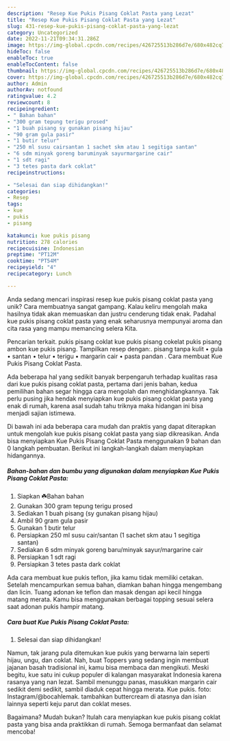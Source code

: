 ```yaml
---
description: "Resep Kue Pukis Pisang Coklat Pasta yang Lezat"
title: "Resep Kue Pukis Pisang Coklat Pasta yang Lezat"
slug: 431-resep-kue-pukis-pisang-coklat-pasta-yang-lezat
category: Uncategorized
date: 2022-11-21T09:34:31.286Z
image: https://img-global.cpcdn.com/recipes/426725513b286d7e/680x482cq70/kue-pukis-pisang-coklat-pasta-foto-resep-utama.jpg
hideToc: false
enableToc: true
enableTocContent: false
thumbnail: https://img-global.cpcdn.com/recipes/426725513b286d7e/680x482cq70/kue-pukis-pisang-coklat-pasta-foto-resep-utama.jpg
cover: https://img-global.cpcdn.com/recipes/426725513b286d7e/680x482cq70/kue-pukis-pisang-coklat-pasta-foto-resep-utama.jpg
author: Admin
authorAv: notfound
ratingvalue: 4.2
reviewcount: 8
recipeingredient:
- " Bahan bahan"
- "300 gram tepung terigu prosed"
- "1 buah pisang sy gunakan pisang hijau"
- "90 gram gula pasir"
- "1 butir telur"
- "250 ml susu cairsantan 1 sachet skm atau 1 segitiga santan"
- "6 sdm minyak goreng baruminyak sayurmargarine cair"
- "1 sdt ragi"
- "3 tetes pasta dark coklat"
recipeinstructions:

- "Selesai dan siap dihidangkan!"
categories:
- Resep
tags:
- kue
- pukis
- pisang

katakunci: kue pukis pisang 
nutrition: 278 calories
recipecuisine: Indonesian
preptime: "PT12M"
cooktime: "PT54M"
recipeyield: "4"
recipecategory: Lunch

---
```





Anda sedang mencari inspirasi resep kue pukis pisang coklat pasta yang unik? Cara membuatnya sangat gampang. Kalau keliru mengolah maka hasilnya tidak akan memuaskan dan justru cenderung tidak enak. Padahal kue pukis pisang coklat pasta yang enak seharusnya mempunyai aroma dan cita rasa yang mampu memancing selera Kita.





Pencarian terkait. pukis pisang coklat kue pukis pisang cokelat pukis pisang ambon kue pukis pisang. Tampilkan resep dengan:. pisang tanpa kulit • gula • santan • telur • terigu • margarin cair • pasta pandan . Cara membuat Kue Pukis Pisang Coklat Pasta.

Ada beberapa hal yang sedikit banyak berpengaruh terhadap kualitas rasa dari kue pukis pisang coklat pasta, pertama dari jenis bahan, kedua pemilihan bahan segar hingga cara mengolah dan menghidangkannya. Tak perlu pusing jika hendak menyiapkan kue pukis pisang coklat pasta yang enak di rumah, karena asal sudah tahu triknya maka hidangan ini bisa menjadi sajian istimewa.






Di bawah ini ada beberapa cara mudah dan praktis yang dapat diterapkan untuk mengolah kue pukis pisang coklat pasta yang siap dikreasikan. Anda bisa menyiapkan Kue Pukis Pisang Coklat Pasta menggunakan 9 bahan dan 0 langkah pembuatan. Berikut ini langkah-langkah dalam menyiapkan hidangannya.

<!--inarticleads1-->

##### Bahan-bahan dan bumbu yang digunakan dalam menyiapkan Kue Pukis Pisang Coklat Pasta:

1. Siapkan  ☘️Bahan bahan
1. Gunakan 300 gram tepung terigu prosed
1. Sediakan 1 buah pisang (sy gunakan pisang hijau)
1. Ambil 90 gram gula pasir
1. Gunakan 1 butir telur
1. Persiapkan 250 ml susu cair/santan (1 sachet skm atau 1 segitiga santan)
1. Sediakan 6 sdm minyak goreng baru/minyak sayur/margarine cair
1. Persiapkan 1 sdt ragi
1. Persiapkan 3 tetes pasta dark coklat


Ada cara membuat kue pukis teflon, jika kamu tidak memiliki cetakan. Setelah mencampurkan semua bahan, diamkan bahan hingga mengembang dan licin. Tuang adonan ke teflon dan masak dengan api kecil hingga matang merata. Kamu bisa menggunakan berbagai topping sesuai selera saat adonan pukis hampir matang. 

<!--inarticleads2-->

##### Cara buat Kue Pukis Pisang Coklat Pasta:


1. Selesai dan siap dihidangkan!

Namun, tak jarang pula ditemukan kue pukis yang berwarna lain seperti hijau, ungu, dan coklat. Nah, buat Toppers yang sedang ingin membuat jajanan basah tradisional ini, kamu bisa membaca dan mengikuti. Meski begitu, kue satu ini cukup populer di kalangan masyarakat Indonesia karena rasanya yang nan lezat. Sambil menunggu panas, masukkan margarin cair sedikit demi sedikit, sambil diaduk cepat hingga merata. Kue pukis. foto: Instagram/@bocahlemak. tambahkan buttercream di atasnya dan isian lainnya seperti keju parut dan coklat meses. 

Bagaimana? Mudah bukan? Itulah cara menyiapkan kue pukis pisang coklat pasta yang bisa anda praktikkan di rumah. Semoga bermanfaat dan selamat mencoba!
